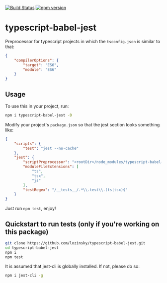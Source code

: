 [![Build Status](https://travis-ci.org/lozinsky/typescript-babel-jest.svg?branch=master)](https://travis-ci.org/lozinsky/typescript-babel-jest) [![npm version](https://img.shields.io/npm/v/typescript-babel-jest.svg?style=flat)](https://www.npmjs.com/package/typescript-babel-jest)
# typescript-babel-jest

Preprocessor for typescript projects in which the ```tsconfig.json``` is similar to that:

```json
{
    "compilerOptions": {
        "target": "ES6",
        "module": "ES6"
    }
}
```

## Usage

To use this in your project, run:

```sh
npm i typescript-babel-jest -D
```

Modify your project's ```package.json``` so that the jest section looks something like:

```json
{
    "scripts": {
        "test": "jest --no-cache"
    },
    "jest": {
        "scriptPreprocessor": "<rootDir>/node_modules/typescript-babel-jest",
        "moduleFileExtensions": [
            "ts",
            "tsx",
            "js"
        ],
        "testRegex": "/__tests__/.*\\.test\\.(ts|tsx)$"
    }
}
```

Just run ```npm test```, enjoy!

## Quickstart to run tests (only if you're working on this package)

```sh
git clone https://github.com/lozinsky/typescript-babel-jest.git
cd typescript-babel-jest
npm i
npm test
```

It is assumed that jest-cli is globally installed. If not, please do so:

```sh
npm i jest-cli -g
```
